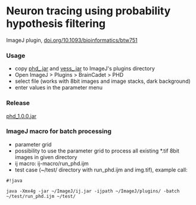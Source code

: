 # Neuron tracing using probability hypothesis filtering #
ImageJ plugin, [doi.org/10.1093/bioinformatics/btw751](https://doi.org/10.1093/bioinformatics/btw751)

### Usage ###
* copy [phd_.jar](https://bitbucket.org/miroslavradojevic/phd/downloads/phd_1.0.0.jar) and [vess_.jar](https://bitbucket.org/miroslavradojevic/vess/downloads/vess_1.0.0.jar) to ImageJ's plugins directory
* Open ImageJ > Plugins > BrainCadet > PHD
* select file (works with 8bit images and image stacks, dark background)
* enter values in the parameter menu

### Release ###
[phd_1.0.0.jar](https://bitbucket.org/miroslavradojevic/phd/downloads/phd_1.0.0.jar)

### ImageJ macro for batch processing ###
* parameter grid 
* possibility to use the parameter grid to process all existing *.tif 8bit images in given directory 
* ij macro: ij-macro/run_phd.ijm
* test case (~/test/ directory with run_phd.ijm and img.tif), example call: 
```
#!java

java -Xmx4g -jar ~/ImageJ/ij.jar -ijpath ~/ImageJ/plugins/ -batch ~/test/run_phd.ijm ~/test/
```